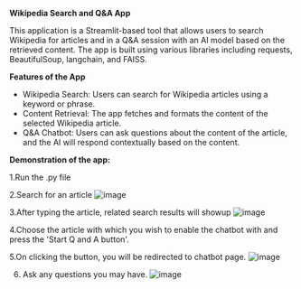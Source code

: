 **Wikipedia Search and Q&A App**

This application is a Streamlit-based tool that allows users to search Wikipedia for articles and  in a Q&A session with an AI model based on the retrieved content. 
The app is built using various libraries including requests, BeautifulSoup, langchain, and FAISS.

**Features of the App**

* Wikipedia Search: Users can search for Wikipedia articles using a keyword or phrase.
* Content Retrieval: The app fetches and formats the content of the selected Wikipedia article.
* Q&A Chatbot: Users can ask questions about the content of the article, and the AI will respond contextually based on the content.

**Demonstration of the app:**

1.Run the .py file

2.Search for an article 
  ![image](https://github.com/user-attachments/assets/a305368b-8fde-4849-9a87-2cc4cf03cfd3)
  
3.After typing the article, related search results will showup
![image](https://github.com/user-attachments/assets/2a932c1e-fa8e-4404-9db1-990dc316826e)

4.Choose the article with which you wish to enable the chatbot with and press the 'Start Q and A button'.

5.On clicking the button, you will be redirected to chatbot page.
![image](https://github.com/user-attachments/assets/4dd6b6ae-bee9-4101-950d-3d9f8dcc9694)

6. Ask any questions you may have.
![image](https://github.com/user-attachments/assets/8b0a75ff-0562-4e7f-a373-b1dd83b4955c)



